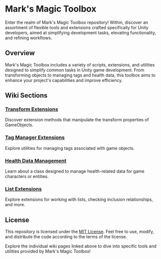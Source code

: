 # Mark's Magic Toolbox

Enter the realm of Mark's Magic Toolbox repository! Within, discover an assortment of flexible tools and extensions crafted specifically for Unity developers, aimed at simplifying development tasks, elevating functionality, and refining workflows.

## Overview

Mark's Magic Toolbox includes a variety of scripts, extensions, and utilities designed to simplify common tasks in Unity game development. From transforming objects to managing tags and health data, this toolbox aims to enhance your project's capabilities and improve efficiency.

## Wiki Sections

### [Transform Extensions](https://github.com/BNS-MarkUlrich/MarksMagicToolbox/wiki/Transform-Extensions)
Discover extension methods that manipulate the transform properties of GameObjects.

### [Tag Manager Extensions](https://github.com/BNS-MarkUlrich/MarksMagicToolbox/wiki/Tag-Manager-Extensions)
Explore utilities for managing tags associated with game objects.

### [Health Data Management](https://github.com/BNS-MarkUlrich/MarksMagicToolbox/wiki/Health-Data-Management)
Learn about a class designed to manage health-related data for game characters or entities.

### [List Extensions](https://github.com/BNS-MarkUlrich/MarksMagicToolbox/wiki/List-Extensions)
Explore extensions for working with lists, checking inclusion relationships, and more.

## License

This repository is licensed under the [MIT License](https://opensource.org/license/mit/). Feel free to use, modify, and distribute the code according to the terms of the license.

Explore the individual wiki pages linked above to dive into specific tools and utilities provided by Mark's Magic Toolbox!
